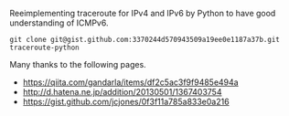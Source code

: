 Reeimplementing traceroute for IPv4 and IPv6 by Python to have good understanding of ICMPv6.

`git clone git@gist.github.com:3370244d570943509a19ee0e1187a37b.git traceroute-python`

Many thanks to the following pages.

* https://qiita.com/gandarla/items/df2c5ac3f9f9485e494a
* http://d.hatena.ne.jp/addition/20130501/1367403754
* https://gist.github.com/jcjones/0f3f11a785a833e0a216